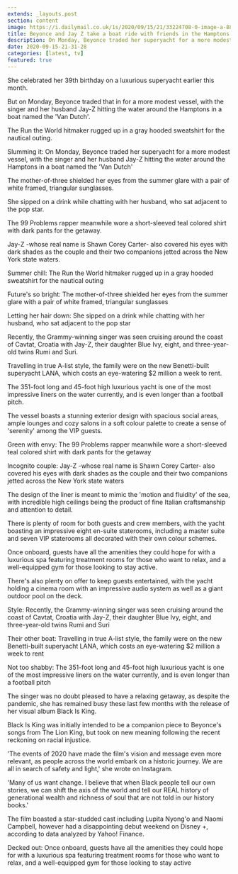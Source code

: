 ```yaml
---
extends: _layouts.post
section: content
image: https://i.dailymail.co.uk/1s/2020/09/15/21/33224708-0-image-a-88_1600200925408.jpg 
title: Beyonce and Jay Z take a boat ride with friends in the Hamptons 
description: On Monday, Beyonce traded her superyacht for a more modest vessel, with the singer and her husband Jay-Z hitting the water around the Hamptons in a boat named the Van Dutch. 
date: 2020-09-15-21-31-28 
categories: [latest, tv] 
featured: true 
--- 
```

She celebrated her 39th birthday on a luxurious superyacht earlier this month.

But on Monday, Beyonce traded that in for a more modest vessel, with the singer and her husband Jay-Z hitting the water around the Hamptons in a boat named the 'Van Dutch'.

The Run the World hitmaker rugged up in a gray hooded sweatshirt for the nautical outing. 

Slumming it: On Monday, Beyonce traded her superyacht for a more modest vessel, with the singer and her husband Jay-Z hitting the water around the Hamptons in a boat named the 'Van Dutch'

The mother-of-three shielded her eyes from the summer glare with a pair of white framed, triangular sunglasses.

She sipped on a drink while chatting with her husband, who sat adjacent to the pop star.

The 99 Problems rapper meanwhile wore a short-sleeved teal colored shirt with dark pants for the getaway.

Jay-Z -whose real name is Shawn Corey Carter- also covered his eyes with dark shades as the couple and their two companions jetted across the New York state waters. 

Summer chill: The Run the World hitmaker rugged up in a gray hooded sweatshirt for the nautical outing

Future's so bright: The mother-of-three shielded her eyes from the summer glare with a pair of white framed, triangular sunglasses

Letting her hair down: She sipped on a drink while chatting with her husband, who sat adjacent to the pop star

Recently, the Grammy-winning singer was seen cruising around the coast of Cavtat, Croatia with Jay-Z, their daughter Blue Ivy, eight, and three-year-old twins Rumi and Suri.

Travelling in true A-list style, the family were on the new Benetti-built superyacht LANA, which costs an eye-watering $2 million a week to rent. 

The 351-foot long and 45-foot high luxurious yacht is one of the most impressive liners on the water currently, and is even longer than a football pitch.

The vessel boasts a stunning exterior design with spacious social areas, ample lounges and cozy salons in a soft colour palette to create a sense of 'serenity' among the VIP guests. 

Green with envy: The 99 Problems rapper meanwhile wore a short-sleeved teal colored shirt with dark pants for the getaway

Incognito couple: Jay-Z -whose real name is Shawn Corey Carter- also covered his eyes with dark shades as the couple and their two companions jetted across the New York state waters

The design of the liner is meant to mimic the 'motion and fluidity' of the sea, with incredible high ceilings being the product of fine Italian craftsmanship and attention to detail.

There is plenty of room for both guests and crew members, with the yacht boasting an impressive eight en-suite staterooms, including a master suite and seven VIP staterooms all decorated with their own colour schemes.

Once onboard, guests have all the amenities they could hope for with a luxurious spa featuring treatment rooms for those who want to relax, and a well-equipped gym for those looking to stay active.

There's also plenty on offer to keep guests entertained, with the yacht holding a cinema room with an impressive audio system as well as a giant outdoor pool on the deck.

Style: Recently, the Grammy-winning singer was seen cruising around the coast of Cavtat, Croatia with Jay-Z, their daughter Blue Ivy, eight, and three-year-old twins Rumi and Suri

Their other boat: Travelling in true A-list style, the family were on the new Benetti-built superyacht LANA, which costs an eye-watering $2 million a week to rent

Not too shabby: The 351-foot long and 45-foot high luxurious yacht is one of the most impressive liners on the water currently, and is even longer than a football pitch

The singer was no doubt pleased to have a relaxing getaway, as despite the pandemic, she has remained busy these last few months with the release of her visual album Black Is King.

Black Is King was initially intended to be a companion piece to Beyonce's songs from The Lion King, but took on new meaning following the recent reckoning on racial injustice.

'The events of 2020 have made the film's vision and message even more relevant, as people across the world embark on a historic journey. We are all in search of safety and light,' she wrote on Instagram.  

'Many of us want change. I believe that when Black people tell our own stories, we can shift the axis of the world and tell our REAL history of generational wealth and richness of soul that are not told in our history books.'

The film boasted a star-studded cast including Lupita Nyong'o and Naomi Campbell, however had a disappointing debut weekend on Disney +, according to data analyzed by Yahoo! Finance. 

Decked out: Once onboard, guests have all the amenities they could hope for with a luxurious spa featuring treatment rooms for those who want to relax, and a well-equipped gym for those looking to stay active

